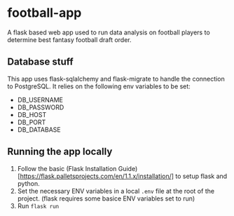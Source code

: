 # football-app
A flask based web app used to run data analysis on football players to determine best fantasy football draft order.

## Database stuff
This app uses flask-sqlalchemy and flask-migrate to handle the connection to PostgreSQL. It relies on the following env variables to be set:
- DB_USERNAME
- DB_PASSWORD
- DB_HOST
- DB_PORT
- DB_DATABASE


## Running the app locally
1. Follow the basic (Flask Installation Guide)[https://flask.palletsprojects.com/en/1.1.x/installation/] to setup flask and python.
2. Set the necessary ENV variables in a local `.env` file at the root of the project. (flask requires some basice ENV variables set to run)
3. Run `flask run`
